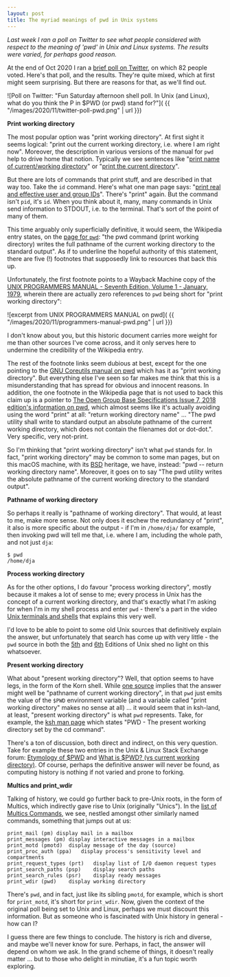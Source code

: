 ```yaml
---
layout: post
title: The myriad meanings of pwd in Unix systems
---
```


_Last week I ran a poll on Twitter to see what people considered with respect to the meaning of 'pwd' in Unix and Linux systems. The results were varied, for perhaps good reason._

At the end of Oct 2020 I ran a [brief poll on Twitter](https://twitter.com/qmacro/status/1322567992551624705), on which 82 people voted. Here's that poll, and the results. They're quite mixed, which at first might seem surprising. But there are reasons for that, as we'll find out.

![Poll on Twitter: "Fun Saturday afternoon shell poll. In Unix (and Linux), what do you think the P in $PWD (or pwd) stand for?"]( {{ "/images/2020/11/twitter-poll-pwd.png" | url }})

**Print working directory**

The most popular option was "print working directory". At first sight it seems logical: "print out the current working directory, i.e. where I am right now". Moreover, the description in various versions of the manual for `pwd` help to drive home that notion. Typically we see sentences like "[print name of current/working directory](https://linux.die.net/man/1/pwd)" or "[print the current directory](https://www.mankier.com/1/pwd)".

But there are lots of commands that print stuff, and are described in that way too. Take the `id` command. Here's what one man page says: "[print real and effective user and group IDs](https://man7.org/linux/man-pages/man1/id.1.html)". There's "print" again. But the command isn't `pid`, it's `id`. When you think about it, many, many commands in Unix send information to STDOUT, i.e. to the terminal. That's sort of the point of many of them.

This time arguably only superficially definitive, it would seem, the Wikipedia entry states, on the [page for `pwd`](https://en.wikipedia.org/wiki/Pwd): "the pwd command (print working directory) writes the full pathname of the current working directory to the standard output". As if to underline the hopeful authority of this statement, there are five (!) footnotes that supposedly link to resources that back this up.

Unfortunately, the first footnote points to a Wayback Machine copy of the [UNIX PROGRAMMERS MANUAL - Seventh Edition, Volume 1 - January, 1979](https://web.archive.org/web/20050520231659/http://cm.bell-labs.com/7thEdMan/v7vol1.pdf), wherein there are actually zero references to `pwd` being short for "print working directory":

![excerpt from UNIX PROGRAMMERS MANUAL on pwd]( {{ "/images/2020/11/programmers-manual-pwd.png" | url }})

I don't know about you, but this historic document carries more weight for me than other sources I've come across, and it only serves here to undermine the credibility of the Wikipedia entry.

The rest of the footnote links seem dubious at best, except for the one pointing to the [GNU Coreutils manual on pwd](https://www.gnu.org/software/coreutils/manual/coreutils.html#pwd-invocation) which has it as "print working directory". But everything else I've seen so far makes me think that this is a misunderstanding that has spread for obvious and innocent reasons. In addition, the one footnote in the Wikipedia page that is not used to back this claim up is a pointer to [The Open Group Base Specifications Issue 7, 2018 edition's information on pwd](https://pubs.opengroup.org/onlinepubs/9699919799/utilities/pwd.html), which almost seems like it's actually avoiding using the word "print" at all: "return working directory name" ... "The pwd utility shall write to standard output an absolute pathname of the current working directory, which does not contain the filenames dot or dot-dot.". Very specific, very not-print.

So I'm thinking that "print working directory" isn't what `pwd` stands for. In fact, "print working directory" may be common to some man pages, but on this macOS machine, with its [BSD](https://en.wikipedia.org/wiki/Berkeley_Software_Distribution) heritage, we have, instead: "pwd -- return working directory name". Moreover, it goes on to say "The pwd utility writes the absolute pathname of the current working directory to the standard output".

**Pathname of working directory**

So perhaps it really is "pathname of working directory". That would, at least to me, make more sense. Not only does it eschew the redundancy of "print", it also is more specific about the output - if I'm in `/home/dja/` for example, then invoking pwd will tell me that, i.e. where I am, including the whole path, and not just `dja`:

```shell
$ pwd
/home/dja
```

**Process working directory**

As for the other options, I do favour "process working directory", mostly because it makes a lot of sense to me; every process in Unix has the concept of a current working directory, and that's exactly what I'm asking for when I'm in my shell process and enter `pwd` - there's a part in the video [Unix terminals and shells](https://youtu.be/hgFBRZmwpSM?t=165) that explains this very well.

I'd love to be able to point to some old Unix sources that definitively explain the answer, but unfortunately that search has come up with very little - the `pwd` source in both the [5th](https://minnie.tuhs.org/cgi-bin/utree.pl?file=V5/usr/source/s2/pwd.c) and [6th](https://github.com/yisooan/unix-v6/blob/master/source/s2/pwd.c) Editions of Unix shed no light on this whatsoever.

**Present working directory**

What about "present working directory"? Well, that option seems to have legs, in the form of the Korn shell. While [one source](https://northstar-www.dartmouth.edu/doc/solaris-forte/ipe-help/dbx/dbx88cc.html) implies that the answer might well be "pathname of current working directory", in that `pwd` just emits the value of the `$PWD` environment variable (and a variable called "print working directory" makes no sense at all) ... it would seem that in ksh-land, at least, "present working directory" is what `pwd` represents. Take, for example, the [ksh man page](https://osr507doc.xinuos.com/en/man/html.C/ksh.C.html) which states "PWD - The present working directory set by the cd command".

There's a ton of discussion, both direct and indirect, on this very question. Take for example these two entries in the Unix & Linux Stack Exchange forum: [Etymology of $PWD](https://unix.stackexchange.com/questions/399026/etymology-of-pwd) and [What is $PWD? (vs current working directory)](https://unix.stackexchange.com/questions/174990/what-is-pwd-vs-current-working-directory). Of course, perhaps the definitive answer will never be found, as computing history is nothing if not varied and prone to forking.

**Multics and print_wdir**

Talking of history, we could go further back to pre-Unix roots, in the form of Multics, which indirectly gave rise to Unix (originally "Unics"). In the [list of Multics Commands](https://multicians.org/multics-commands.html), we see, nestled amongst other similarly named commands, something that jumps out at us:

```
print_mail (pm)	display mail in a mailbox
print_messages (pm)	display interactive messages in a mailbox
print_motd (pmotd)	display message of the day (source)
print_proc_auth (ppa)	display process's sensitivity level and compartments
print_request_types (prt)	display list of I/O daemon request types
print_search_paths (psp)	display search paths
print_search_rules (psr)	display ready messages
print_wdir (pwd)	display working directory
```

There's `pwd`, and in fact, just like its sibling `pmotd`, for example, which is short for `print_motd`, it's short for `print_wdir`. Now, given the context of the original poll being set to Unix and Linux, perhaps we must discount this information. But as someone who is fascinated with Unix history in general - how can I?

I guess there are few things to conclude. The history is rich and diverse, and maybe we'll never know for sure. Perhaps, in fact, the answer will depend on whom we ask. In the grand scheme of things, it doesn't really matter ... but to those who delight in minutiae, it's a fun topic worth exploring.
